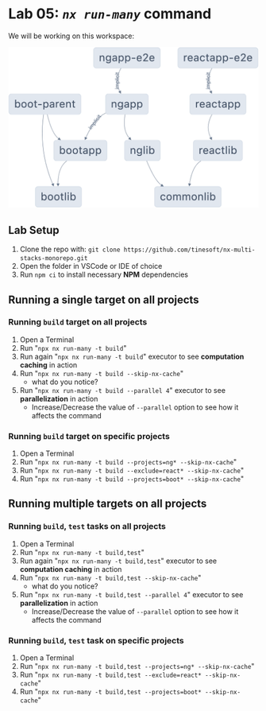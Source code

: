 # Lab 05: _`nx run-many`_ command

We will be working on this workspace:

![Alt text](../lab-common/lab-nx-multi-stacks-monorepo.png)

## Lab Setup

1. Clone the repo with: `git clone https://github.com/tinesoft/nx-multi-stacks-monorepo.git`
2. Open the folder in VSCode or IDE of choice
3. Run `npm ci` to install  necessary **NPM** dependencies

## Running a **single target** on all projects

### Running `build` target on all projects

1. Open a Terminal
2. Run "`npx nx run-many -t build`"
3. Run again "`npx nx run-many -t build`" executor to see **computation caching** in action
4. Run "`npx nx run-many -t build --skip-nx-cache`"
    * what do you notice?
5. Run "`npx nx run-many -t build --parallel 4`" executor to see **parallelization** in action
    * Increase/Decrease the value of `--parallel` option to see how it affects the command

### Running `build` target on specific projects

1. Open a Terminal
2. Run "`npx nx run-many -t build --projects=ng* --skip-nx-cache`"
3. Run "`npx nx run-many -t build --exclude=react* --skip-nx-cache`"
4. Run "`npx nx run-many -t build --projects=boot* --skip-nx-cache`"

## Running  **multiple targets** on all projects

### Running `build`, `test` tasks on all projects

1. Open a Terminal
2. Run "`npx nx run-many -t build,test`"
3. Run again "`npx nx run-many -t build,test`" executor to see **computation caching** in action
4. Run "`npx nx run-many -t build,test --skip-nx-cache`"
    * what do you notice?
5. Run "`npx nx run-many -t build,test --parallel 4`" executor to see **parallelization** in action
    * Increase/Decrease the value of `--parallel` option to see how it affects the command

### Running `build`, `test` task on specific projects

1. Open a Terminal
2. Run "`npx nx run-many -t build,test --projects=ng* --skip-nx-cache`"
3. Run "`npx nx run-many -t build,test --exclude=react* --skip-nx-cache`"
4. Run "`npx nx run-many -t build,test --projects=boot* --skip-nx-cache`"
